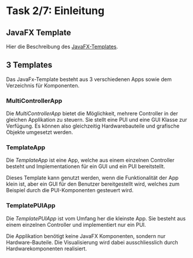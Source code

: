 # Task 2/7: Einleitung

## JavaFX Template
Hier die Beschreibung des [JavaFX-Templates](https://pi4j.com/getting-started/javafx-mvc-template/).

## 3 Templates
Das JavaFx-Template besteht aus 3 verschiedenen Apps sowie dem Verzeichnis für Komponenten.

### MultiControllerApp
Die *MultiControllerApp* bietet die Möglichkeit, mehrere Controller in der gleichen Applikation zu steuern. Sie stellt eine PUI und eine GUI Klasse zur Verfügung. Es können also gleichzeitig Hardwarebauteile und grafische Objekte umgesetzt werden.

### TemplateApp
Die *TemplateApp* ist eine App, welche aus einem einzelnen Controller besteht und Implementationen für ein GUI und ein PUI 
bereitstellt. 

Dieses Template kann genutzt werden, wenn die Funktionalität der App klein ist, aber ein GUI für den Benutzer bereitgestellt wird, welches zum Beispiel durch die PUI-Komponenten gesteuert wird.

### TemplatePUIApp
Die *TemplatePUIApp* ist vom Umfang her die kleinste App. Sie besteht aus einem einzelnen Controller und implementiert 
nur ein PUI. 

Die Applikation benötigt keine JavaFX Komponenten, sondern nur Hardware-Bauteile. Die Visualisierung wird dabei ausschliesslich durch Hardwarekomponenten realisiert. 